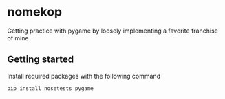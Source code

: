 # nomekop
Getting practice with pygame by loosely implementing a favorite franchise of mine

## Getting started
Install required packages with the following command
```
pip install nosetests pygame
```
